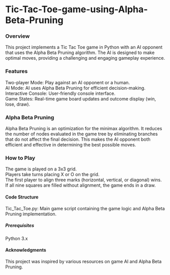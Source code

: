 # Tic-Tac-Toe-game-using-Alpha-Beta-Pruning
### Overview
This project implements a Tic Tac Toe game in Python with an AI opponent that uses the Alpha Beta Pruning algorithm.
The AI is designed to make optimal moves, providing a challenging and engaging gameplay experience.

### Features
Two-player Mode: Play against an AI opponent or a human.<br/>
AI Mode: AI uses Alpha Beta Pruning for efficient decision-making.<br/>
Interactive Console: User-friendly console interface.<br/>
Game States: Real-time game board updates and outcome display (win, lose, draw).<br/>
### Alpha Beta Pruning
Alpha Beta Pruning is an optimization for the minimax algorithm.
It reduces the number of nodes evaluated in the game tree by eliminating branches that do not affect the final decision.
This makes the AI opponent both efficient and effective in determining the best possible moves.

### How to Play
The game is played on a 3x3 grid.<br/>
Players take turns placing X or O on the grid.<br/>
The first player to align three marks (horizontal, vertical, or diagonal) wins.<br/>
If all nine squares are filled without alignment, the game ends in a draw.<br/>

#### Code Structure
Tic_Tac_Toe.py: Main game script containing the game logic and Alpha Beta Pruning implementation.<br/>

##### Prerequisites<br/>
Python 3.x<br/>

#### Acknowledgments
This project was inspired by various resources on game AI and Alpha Beta Pruning.
